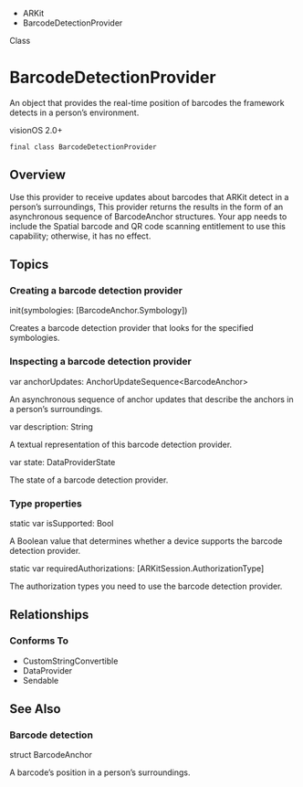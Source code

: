 

- ARKit
-  BarcodeDetectionProvider 

Class

# BarcodeDetectionProvider

An object that provides the real-time position of barcodes the framework detects in a person’s environment.

visionOS 2.0+

``` source
final class BarcodeDetectionProvider
```

## Overview

Use this provider to receive updates about barcodes that ARKit detect in a person’s surroundings, This provider returns the results in the form of an asynchronous sequence of BarcodeAnchor structures. Your app needs to include the Spatial barcode and QR code scanning entitlement to use this capability; otherwise, it has no effect.

## Topics

### Creating a barcode detection provider

init(symbologies: [BarcodeAnchor.Symbology])

Creates a barcode detection provider that looks for the specified symbologies.

### Inspecting a barcode detection provider

var anchorUpdates: AnchorUpdateSequence&lt;BarcodeAnchor>

An asynchronous sequence of anchor updates that describe the anchors in a person’s surroundings.

var description: String

A textual representation of this barcode detection provider.

var state: DataProviderState

The state of a barcode detection provider.

### Type properties

static var isSupported: Bool

A Boolean value that determines whether a device supports the barcode detection provider.

static var requiredAuthorizations: [ARKitSession.AuthorizationType]

The authorization types you need to use the barcode detection provider.

## Relationships

### Conforms To

- CustomStringConvertible
- DataProvider
- Sendable

## See Also

### Barcode detection

struct BarcodeAnchor

A barcode’s position in a person’s surroundings.

